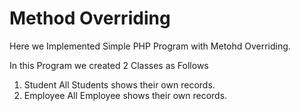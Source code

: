 # Method Overriding
Here we Implemented Simple PHP Program with Metohd Overriding.

In this Program we created 2 Classes as Follows
1. Student
All Students shows their own records.
2. Employee 
All Employee shows their own records.